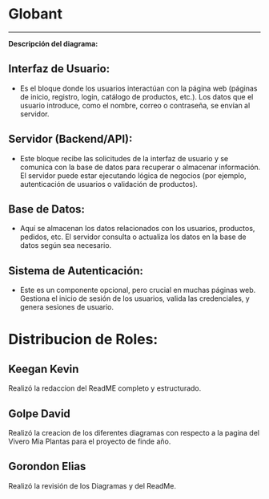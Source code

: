 # Globant
---
**Descripción del diagrama:**

## Interfaz de Usuario:
- Es el bloque donde los usuarios interactúan con la página web (páginas de inicio, registro, login, catálogo de productos, etc.).
Los datos que el usuario introduce, como el nombre, correo o contraseña, se envían al servidor.



## Servidor (Backend/API):
- Este bloque recibe las solicitudes de la interfaz de usuario y se comunica con la base de datos para recuperar o almacenar información.
El servidor puede estar ejecutando lógica de negocios (por ejemplo, autenticación de usuarios o validación de productos).


## Base de Datos:
- Aquí se almacenan los datos relacionados con los usuarios, productos, pedidos, etc.
El servidor consulta o actualiza los datos en la base de datos según sea necesario.


## Sistema de Autenticación:
- Este es un componente opcional, pero crucial en muchas páginas web.
Gestiona el inicio de sesión de los usuarios, valida las credenciales, y genera sesiones de usuario.


# **Distribucion de Roles:**
## **Keegan Kevin**
Realizó la redaccion del ReadME completo y estructurado.
## **Golpe David**
Realizó la creacion de los diferentes diagramas con respecto a la pagina del Vivero Mia Plantas para el proyecto de finde año.
## **Gorondon Elias**
Realizó la revisión de los Diagramas y del ReadMe.
